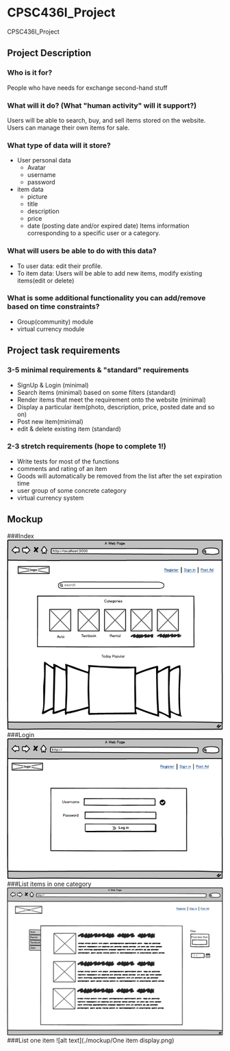# CPSC436I_Project
CPSC436I_Project 

## Project Description

### Who is it for?
People who have needs for exchange second-hand stuff
### What will it do? (What "human activity" will it support?)
Users will be able to search, buy, and sell items stored on the website.
Users can manage their own items for sale.
### What type of data will it store?
* User personal data
    * Avatar
    * username
    * password
* item data
    * picture
    * title
    * description
    * price
    * date (posting date and/or expired date)
Items information corresponding to a specific user or a category.
### What will users be able to do with this data?
* To user data: edit their profile. 
* To item data: Users will be able to add new items, modify existing items(edit or delete)
### What is some additional functionality you can add/remove based on time constraints?
* Group(community) module
* virtual currency module

## Project task requirements

### 3-5 minimal requirements & "standard" requirements
* SignUp & Login (minimal)
* Search items (minimal) based on some filters (standard)
* Render items that meet the requirement onto the website (minimal)
* Display a particular item(photo, description, price, posted date and so on)
* Post new item(minimal)
* edit & delete existing item (standard)
### 2-3 stretch requirements (hope to complete 1!)
* Write tests for most of the functions
* comments and rating of an item
* Goods will automatically be removed from the list after the set expiration time 
* user group of some concrete category
* virtual currency system

## Mockup
###Index
![alt text](./mockup/Index.png)
###Login
![alt text](./mockup/register.png)
###List items in one category
![alt text](./mockup/List.png)
###List one item
![alt text](./mockup/One item display.png)


